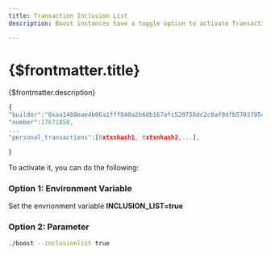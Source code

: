 ```yaml
---	
title: Transaction Inclusion List	
description: Boost instances have a toggle option to activate Transaction Inclusion Lists for Searchers to Consume.	

---	
```


# {$frontmatter.title}	

{$frontmatter.description}	

```javascript	
{	
"builder":"0xaa1488eae4b06a1fff840a2b6db167afc520758dc2c8af0dfb57037954df3431b747e2f900fe8805f05d635e9a29717b",	
"number":17671850,	
...	
"personal_transactions":[0xtxnhash1, 0xtxnhash2,...],	

}	
```	

To activate it, you can do the following:	

### Option 1: Environment Variable	
Set the envrionment variable **INCLUSION_LIST=true**	

### Option 2: Parameter	
```bash 	
./boost --inclusionlist true	
```